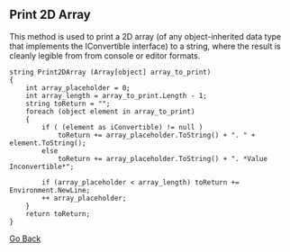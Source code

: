## Print 2D Array
This method is used to print a 2D array (of any object-inherited data type that implements the IConvertible interface) to a string, where the result is cleanly legible from from console or editor formats.

    string Print2DArray (Array[object] array_to_print)
    {
        int array_placeholder = 0;
        int array_length = array_to_print.Length - 1;
        string toReturn = "";
        foreach (object element in array_to_print)
        {
            if ( (element as iConvertible) != null )
                toReturn += array_placeholder.ToString() + ". " + element.ToString();
            else 
                toReturn += array_placeholder.ToString() + ". *Value Inconvertible*";

            if (array_placeholder < array_length) toReturn += Environment.NewLine;
            ++ array_placeholder;
        }
        return toReturn;
    }
    
[Go Back](https://trevorghseay.github.io/goto-Toggle/UsefulSnippets)
